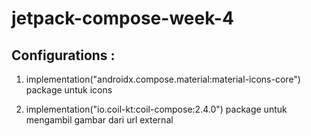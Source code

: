 # jetpack-compose-week-4

## Configurations :
  1. implementation("androidx.compose.material:material-icons-core")
      package untuk icons 

  2. implementation("io.coil-kt:coil-compose:2.4.0")
      package untuk mengambil gambar dari url external
